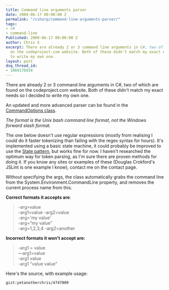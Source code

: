 ```yaml
---
title: Command line arguments parser
date: 2009-06-17 00:00:00 Z
permalink: "/csharp/command-line-arguments-parser/"
tags:
- c#
- command-line
Published: 2009-06-17 00:00:00 Z
author: Chris S
excerpt: There are already 2 or 3 command line arguments in C#, two of which are found
  on the codeproject.com website. Both of these didn't match my exact needs so I decided
  to write my own one.
layout: post
dsq_thread_id:
- 1069176934
---
```


There are already 2 or 3 command line arguments in C#, two of which are found on the codeproject.com website. Both of these didn't match my exact needs so I decided to write my own one.

An updated and more advanced parser can be found in the [CommandOptions class][1].

<!--more-->

*The format is the Unix bash command line format, not the Windows forward slash format.*

The one below doesn't use regular expressions (mostly from realising I could do it faster tokenizing than failing with the regex syntax for hours). It's implemented using a basic state machine, it could probably be improved to use the [State pattern][2], but works fine for now. I haven't researched the optimum way for token parsing, as I'm sure there are proven methods for doing it. If you know any sites or examples of these (Douglas Crokford's JSLint is one example I know), contact me on the contact page.

<!--more-->

Without specifying the args, the class automatically grabs the command line from the System.Environment.CommandLine property, and removes the current process name from this.

**Correct formats it accepts are**:

> -arg=value   
> -arg1=value -arg2=value   
> -arg='my value'   
> -arg=&#8221;my value&#8221;   
> -arg=1,2,3,4 -arg2=another 

**Incorrect formats it won't accept are:**

> -arg1 = value   
> &#8212;arg1=value   
> -arg1 value   
> -arg1 &#8220;value value&#8221; 

Here's the source, with example usage:

`gist:yetanotherchris/4747009`

 [1]: /csharp/commandoptions-interactive-console-application-command-parser/
 [2]: /csharp/csharp-design-patterns-the-state-pattern